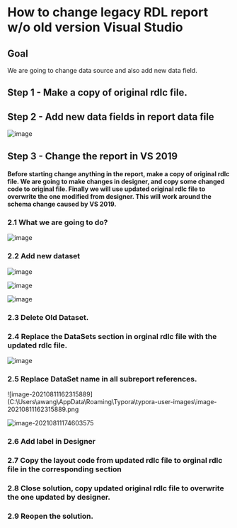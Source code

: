 # How to change legacy RDL report w/o old version Visual Studio

## Goal

We are going to change data source and also add new data field.

## Step 1 - Make a copy of original rdlc file.

## Step 2 - Add new data fields in report data file

![image](https://user-images.githubusercontent.com/55812393/129103182-7e5e1f75-3929-4cad-87cd-0b9bc2791d2e.png)

## Step 3 - Change the report in VS 2019

#### Before starting change anything in the report, make a copy of original rdlc file. We are going to make changes in designer, and copy some changed code to original file. Finally we will use updated original  rdlc file to overwrite the one modified from designer. This will work around the schema change caused by VS 2019. 

### 2.1 What we are going to do?

![image](https://user-images.githubusercontent.com/55812393/129100866-124872da-0554-4ee8-9bea-43aa8608986d.png)



### 2.2 Add new dataset

![image](https://user-images.githubusercontent.com/55812393/129103977-9fe184ff-a3a4-48af-b4d4-53d279fce048.png)

![image](https://user-images.githubusercontent.com/55812393/129104231-aac348c8-2944-4e1a-8f7b-d04ed432cd3e.png)



![image](https://user-images.githubusercontent.com/55812393/129104500-12323d3e-d351-4601-bbd0-ca3bdcb6b975.png)

### 2.3 Delete Old  Dataset.

### 2.4 Replace the DataSets section in orginal rdlc file with the updated rdlc file.

![image](https://user-images.githubusercontent.com/55812393/129117715-fdc8f0f8-2b1e-44a5-a67b-412377043d43.png)

### 2.5 Replace DataSet name in all subreport references.

![image-20210811162315889](C:\Users\awang\AppData\Roaming\Typora\typora-user-images\image-20210811162315889.png

![image-20210811174603575](C:\Users\awang\AppData\Roaming\Typora\typora-user-images\image-20210811174603575.png)

### 2.6 Add label in Designer

### 2.7 Copy the layout code from updated rdlc file to orginal rdlc file in the corresponding section



### 2.8 Close solution, copy updated original rdlc file to overwrite the one updated by designer.

### 2.9 Reopen the solution.



